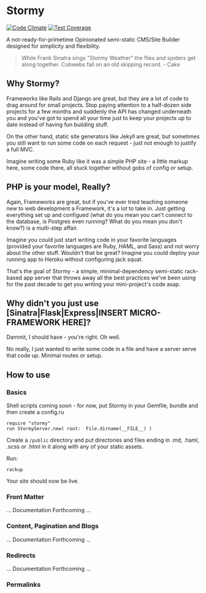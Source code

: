 # Stormy 

[![Code Climate](https://codeclimate.com/github/cykod/Stormy/badges/gpa.svg)](https://codeclimate.com/github/cykod/Stormy)
[![Test Coverage](https://codeclimate.com/github/cykod/Stormy/badges/coverage.svg)](https://codeclimate.com/github/cykod/Stormy)

A not-ready-for-primetime Opinionated semi-static CMS/Site Builder designed for simplicity and flexibility.

> While Frank Sinatra sings "Stormy Weather" the flies and spiders get along together. 
> Cobwebs fall on an old skipping record.  - Cake

## Why Stormy?

Frameworks like Rails and Django are great, but they are a lot of code to drag around for small projects. Stop paying attention to a half-dozen side projects for a few months and suddenly the API has changed underneath you and you've got to spend all your time just to keep your projects up to date instead of having fun building stuff.

On the other hand, static site generators like Jekyll are great, but sometimes you still want to run some code on each request - just not enough to justify a full MVC.

Imagine writing some Ruby like it was a simple PHP site - a little markup here, some code there, all stuck together without gobs of config or setup.

## PHP is your model, Really?

Again, Frameworks are great, but if you've ever tried teaching someone new to web development a Framework, it's a lot to take in. Just getting everything set up and configued (what do you mean you can't connect to the database, is Postgres even running? What do you mean you don't know?) is a multi-step affair.

Imagine you could just start writing code in your favorite languages (provided your favorite languages are Ruby, HAML, and Sass) and not worry about the other stuff. Wouldn't that be great? Imagine you could deploy your running app to Heroku without configuring jack squat.

That's the goal of Stormy - a simple, minimal-dependency semi-static rack-based app server that throws away all the best practices we've been using for the past decade to get you writing your mini-project's code asap.

## Why didn't you just use [Sinatra|Flask|Express|INSERT MICRO-FRAMEWORK HERE]?

Dammit, I should have - you're right. Oh well.

No really, I just wanted to write some code in a file and have a server serve that code up. Minimal routes or setup.

## How to use

### Basics

Shell scripts coming soon - for now, put Stormy in your Gemfile, bundle and then create a config.ru
 
    require "stormy"
    run StormyServer.new( root:  File.dirname(__FILE__) )

Create a `/public` directory and put directories and files ending in .md, .haml, .scss or .html in it along with any of your static assets. 

Run:

    rackup

Your site should now be live.

### Front Matter

... Documentation Forthcoming ...

### Content, Pagination and Blogs

... Documentation Forthcoming ...

### Redirects

... Documentation Forthcoming ...

### Permalinks 


